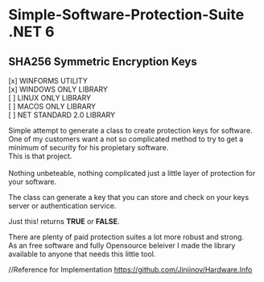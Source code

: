 # Simple-Software-Protection-Suite .NET 6

## SHA256 Symmetric Encryption Keys

[x] WINFORMS UTILITY     
[x] WINDOWS ONLY LIBRARY     
[ ] LINUX ONLY LIBRARY     
[ ] MACOS ONLY LIBRARY      
[ ] NET STANDARD 2.0 LIBRARY     

Simple attempt to generate a class to create protection keys for software.   
One of my customers want a not so complicated method to try to get a minimum of security for his propietary software.  
This is that project.</br>  
Nothing unbeteable, nothing complicated just a little layer of protection for your software.  

The class can generate a key that you can store and check on your keys server or authentication service.  

Just this! returns **TRUE** or **FALSE**.  
 
There are plenty of paid protection suites a lot more robust and strong.  
As an free software and fully Opensource beleiver I made the library available to anyone that needs this little tool.


//Reference for Implementation https://github.com/Jinjinov/Hardware.Info
